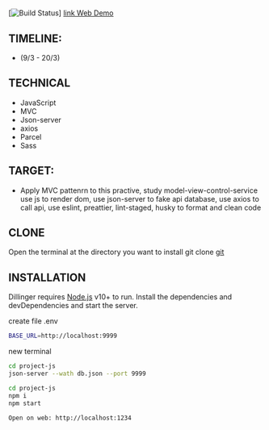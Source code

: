 #

[![Build Status](https://app.netlify.com/sites/dapper-sprinkles-11dca3/overview)]
[link Web Demo](https://dapper-sprinkles-11dca3.netlify.app/)

## TIMELINE:

- (9/3 - 20/3)

## TECHNICAL

- JavaScript
- MVC
- Json-server
- axios
- Parcel
- Sass

## TARGET:

- Apply MVC pattenrn to this practive, study model-view-control-service use js to render dom, use json-server to fake api database, use axios to call api, use eslint, preattier, lint-staged, husky to format and clean code

## CLONE

Open the terminal at the directory you want to install
git clone [git](https://github.com/Mannj-nef/TITO-training-practice-js)

## INSTALLATION

Dillinger requires [Node.js](https://nodejs.org/) v10+ to run.
Install the dependencies and devDependencies and start the server.

create file .env

```sh
BASE_URL=http://localhost:9999
```

new terminal

```sh
cd project-js
json-server --wath db.json --port 9999
```

```sh
cd project-js
npm i
npm start

Open on web: http://localhost:1234
```
